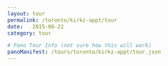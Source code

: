 ```yaml
---
layout: tour
permalink: /toronto/kirkz-appt/tour
date:   2015-06-22
category: tour

# Pano Tour Info (not sure how this will work)
panoManifest: /tours/toronto/kirkz-appt/tour.json
---
```

